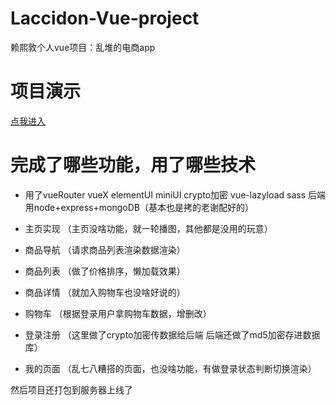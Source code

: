 # Laccidon-Vue-project
赖熙敦个人vue项目：乱堆的电商app

# 项目演示
[点我进入](http://139.196.121.18:80)

# 完成了哪些功能，用了哪些技术
- 用了vueRouter vueX elementUI miniUI crypto加密 vue-lazyload sass 后端用node+express+mongoDB（基本也是拷的老谢配好的）

- 主页实现
（主页没啥功能，就一轮播图，其他都是没用的玩意）

- 商品导航
（请求商品列表渲染数据渲染）

- 商品列表
（做了价格排序，懒加载效果）

- 商品详情
（就加入购物车也没啥好说的）

- 购物车
（根据登录用户拿购物车数据，增删改）

- 登录注册
（这里做了crypto加密传数据给后端  后端还做了md5加密存进数据库）

- 我的页面
（乱七八糟搭的页面，也没啥功能，有做登录状态判断切换渲染）


然后项目还打包到服务器上线了




